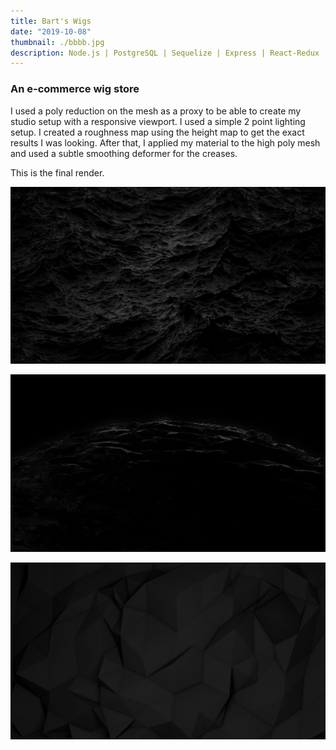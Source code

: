 ```yaml
---
title: Bart's Wigs
date: "2019-10-08"
thumbnail: ./bbbb.jpg
description: Node.js | PostgreSQL | Sequelize | Express | React-Redux
---
```


### An e-commerce wig store

I used a poly reduction on the mesh as a proxy to be able to create my studio setup with a responsive viewport. I used a simple 2 point lighting setup. I created a roughness map using the height map to get the exact results I was looking. After that, I applied my material to the high poly mesh and used a subtle smoothing deformer for the creases.

This is the final render.

<div class="kg-card kg-image-card kg-width-full">

![Darkness](./BLACK_II_desktop-1.jpg)

</div>

<div class="kg-card kg-image-card kg-width-full">

![Darkness](./BLACK_IX_desktop-1.jpg)

</div>

<div class="kg-card kg-image-card kg-width-full">

![Darkness](./BLACK_I_desktop-1.jpg)

</div>
